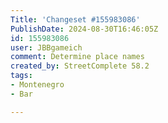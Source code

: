```yaml
---
Title: 'Changeset #155983086'
PublishDate: 2024-08-30T16:46:05Z
id: 155983086
user: JBBgameich
comment: Determine place names
created_by: StreetComplete 58.2
tags:
- Montenegro
- Bar

---
```

